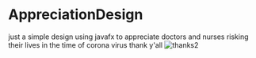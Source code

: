 # AppreciationDesign
just a simple design using javafx to appreciate doctors and nurses risking their lives in the time of corona virus thank y'all
![thanks2](https://user-images.githubusercontent.com/41637232/78950632-46047800-7ac7-11ea-9a12-8283c8ff5313.jpg)
